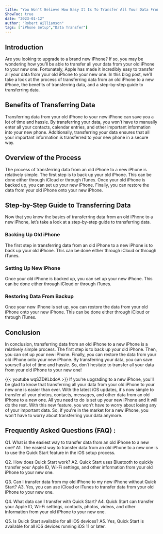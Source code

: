 ```yaml
---
title: "You Won't Believe How Easy It Is To Transfer All Your Data From iPhone To New iPhone After Setup!"
ShowToc: true 
date: "2023-01-12"
author: "Robert Williamson" 
tags: ["iPhone Setup","Data Transfer"]
---
```

## Introduction

Are you looking to upgrade to a brand new iPhone? If so, you may be wondering how you’ll be able to transfer all your data from your old iPhone to your new one. Fortunately, Apple has made it incredibly easy to transfer all your data from your old iPhone to your new one. In this blog post, we’ll take a look at the process of transferring data from an old iPhone to a new iPhone, the benefits of transferring data, and a step-by-step guide to transferring data. 

## Benefits of Transferring Data

Transferring data from your old iPhone to your new iPhone can save you a lot of time and hassle. By transferring your data, you won’t have to manually enter all your contacts, calendar entries, and other important information into your new phone. Additionally, transferring your data ensures that all your important information is transferred to your new phone in a secure way. 

## Overview of the Process

The process of transferring data from an old iPhone to a new iPhone is relatively simple. The first step is to back up your old iPhone. This can be done either through iCloud or through iTunes. Once your old iPhone is backed up, you can set up your new iPhone. Finally, you can restore the data from your old iPhone onto your new iPhone. 

## Step-by-Step Guide to Transferring Data

Now that you know the basics of transferring data from an old iPhone to a new iPhone, let’s take a look at a step-by-step guide to transferring data. 

### Backing Up Old iPhone

The first step in transferring data from an old iPhone to a new iPhone is to back up your old iPhone. This can be done either through iCloud or through iTunes. 

### Setting Up New iPhone

Once your old iPhone is backed up, you can set up your new iPhone. This can be done either through iCloud or through iTunes. 

### Restoring Data From Backup

Once your new iPhone is set up, you can restore the data from your old iPhone onto your new iPhone. This can be done either through iCloud or through iTunes. 

## Conclusion

In conclusion, transferring data from an old iPhone to a new iPhone is a relatively simple process. The first step is to back up your old iPhone. Then, you can set up your new iPhone. Finally, you can restore the data from your old iPhone onto your new iPhone. By transferring your data, you can save yourself a lot of time and hassle. So, don’t hesitate to transfer all your data from your old iPhone to your new one!

{{< youtube wqSZDKLbdoA >}} 
If you're upgrading to a new iPhone, you'll be glad to know that transferring all your data from your old iPhone to your new one is easier than ever. With the latest iOS updates, it's now simple to transfer all your photos, contacts, messages, and other data from an old iPhone to a new one. All you need to do is set up your new iPhone and it will do the rest. With this new feature, you won't have to worry about losing any of your important data. So, if you're in the market for a new iPhone, you won't have to worry about transferring your data anymore.

## Frequently Asked Questions (FAQ) :
Q1. What is the easiest way to transfer data from an old iPhone to a new one?
A1. The easiest way to transfer data from an old iPhone to a new one is to use the Quick Start feature in the iOS setup process.

Q2. How does Quick Start work?
A2. Quick Start uses Bluetooth to quickly transfer your Apple ID, Wi-Fi settings, and other information from your old iPhone to your new one.

Q3. Can I transfer data from my old iPhone to my new iPhone without Quick Start?
A3. Yes, you can use iCloud or iTunes to transfer data from your old iPhone to your new one.

Q4. What data can I transfer with Quick Start?
A4. Quick Start can transfer your Apple ID, Wi-Fi settings, contacts, photos, videos, and other information from your old iPhone to your new one.

Q5. Is Quick Start available for all iOS devices?
A5. Yes, Quick Start is available for all iOS devices running iOS 11 or later.



